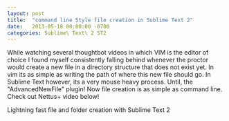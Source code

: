 ```yaml
---
layout: post
title:  "command line Style file creation in Sublime Text 2"
date:   2013-05-18 00:00:00 -0700
categories: Sublime\ Text\ 2 ST2
---
```


While watching several thoughtbot videos in which VIM is the editor of choice I found myself consistently falling behind whenever the proctor would create a new file in a directory structure that does not exist yet. In vim its as simple as writing the path of where this new file should go. In Sublime Text however, its a very mouse heavy process. Until, the "AdvancedNewFile" plugin! Now file creation is as simple as command line. Check out Nettus+ video below!

Lightning fast file and folder creation with Sublime Text 2
